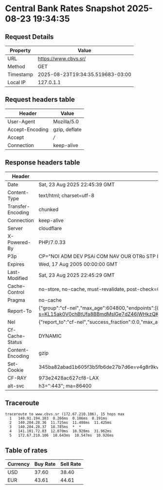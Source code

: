 # Central Bank Rates Snapshot 2025-08-23 19:34:35
## Request Details

| Property | Value |
|----------|-------|
| URL | https://www.cbvs.sr/ |
| Method | GET |
| Timestamp | 2025-08-23T19:34:35.519683-03:00 |
| Local IP | 127.0.1.1 |
    
## Request headers table

| Header | Value |
|--------|-------|
| User-Agent | Mozilla/5.0 |
| Accept-Encoding | gzip, deflate |
| Accept | */* |
| Connection | keep-alive |

    
## Response headers table
| Header | Value |
|--------|-------|
| Date | Sat, 23 Aug 2025 22:45:39 GMT |
| Content-Type | text/html; charset=utf-8 |
| Transfer-Encoding | chunked |
| Connection | keep-alive |
| Server | cloudflare |
| X-Powered-By | PHP/7.0.33 |
| P3p | CP="NOI ADM DEV PSAi COM NAV OUR OTRo STP IND DEM" |
| Expires | Wed, 17 Aug 2005 00:00:00 GMT |
| Last-Modified | Sat, 23 Aug 2025 22:45:29 GMT |
| Cache-Control | no-store, no-cache, must-revalidate, post-check=0, pre-check=0 |
| Pragma | no-cache |
| Report-To | {"group":"cf-nel","max_age":604800,"endpoints":[{"url":"https://a.nel.cloudflare.com/report/v4?s=KL15ak0V0chBtUfa8BBmdMslGe7dZ46jWHkzQKOlFSjcIoXxOkTzoH5Gf2L5x9CPmCPOPBl06sLShqSvBS5uTfjM5F6NGmu5yUvy"}]} |
| Nel | {"report_to":"cf-nel","success_fraction":0.0,"max_age":604800} |
| Cf-Cache-Status | DYNAMIC |
| Content-Encoding | gzip |
| Set-Cookie | 345ba82abad1b605f3b5fb6de27b7d6e=v4g8r9kvji1v414f93i6st1tf3; HttpOnly; Path=/ |
| CF-RAY | 973e2428ac627cf8-LAX |
| alt-svc | h3=":443"; ma=86400 |

## Traceroute 

```
traceroute to www.cbvs.sr (172.67.210.106), 15 hops max
  1   140.91.194.103  0.266ms  0.186ms  0.191ms 
  2   140.204.28.36  11.725ms  11.408ms  11.425ms 
  3   140.204.28.37  18.785ms  *  * 
  4   141.101.72.83  12.070ms  18.928ms  31.962ms 
  5   172.67.210.106  10.643ms  10.547ms  10.926ms 

```

## Table of rates

| Currency | Buy Rate | Sell Rate |
|----------|----------|-----------|
| USD | 37.60 | 38.40 |
| EUR | 43.61 | 44.61 |
